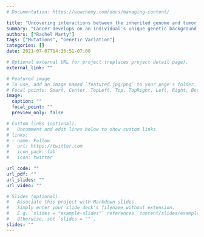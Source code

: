 ```yaml
---
# Documentation: https://wowchemy.com/docs/managing-content/

title: "Uncovering interactions between the inherited genome and tumor development"
summary: "Cancer develops on an individual's unique genetic background. While some inherited mutations are known to predispose individuals to developing tumors, little is known about the effects of such inherited genetic variation on the evolution of the tumor genome. We are working to uncover new regions of the genome that influence the probability that certain mutations will occur during tumor development. We previously described multiple loci that influence mutation rates of known cancer genes and the site at which a tumor will occur."
authors: ["Rachel Marty"]
tags: ["Mutations", "Genetic Variation"]
categories: []
date: 2021-07-07T14:36:51-07:00

# Optional external URL for project (replaces project detail page).
external_link: ""

# Featured image
# To use, add an image named `featured.jpg/png` to your page's folder.
# Focal points: Smart, Center, TopLeft, Top, TopRight, Left, Right, BottomLeft, Bottom, BottomRight.
image:
  caption: ""
  focal_point: ""
  preview_only: false

# Custom links (optional).
#   Uncomment and edit lines below to show custom links.
# links:
# - name: Follow
#   url: https://twitter.com
#   icon_pack: fab
#   icon: twitter

url_code: ""
url_pdf: ""
url_slides: ""
url_video: ""

# Slides (optional).
#   Associate this project with Markdown slides.
#   Simply enter your slide deck's filename without extension.
#   E.g. `slides = "example-slides"` references `content/slides/example-slides.md`.
#   Otherwise, set `slides = ""`.
slides: ""
---
```

